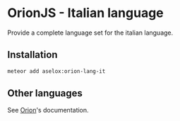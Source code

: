 # OrionJS - Italian language
Provide a complete language set for the italian language.

## Installation
```bash
meteor add aselox:orion-lang-it
```

## Other languages
See [Orion](http://orionjs.org/)'s documentation.